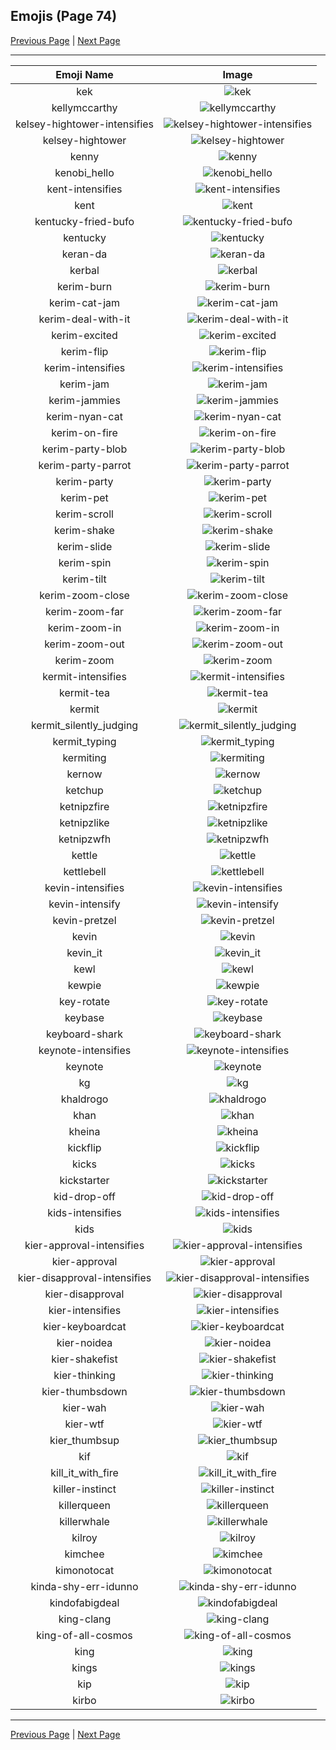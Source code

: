 
## Emojis (Page 74)

[Previous Page](/docs/hc/page-j-0073.md)
  | [Next Page](/docs/hc/page-k-0075.md)

<hr />

|Emoji Name|Image|
| :-: | :-: |
|kek| ![kek](/emojis/hc/kek.gif)|
|kellymccarthy| ![kellymccarthy](/emojis/hc/kellymccarthy.png)|
|kelsey-hightower-intensifies| ![kelsey-hightower-intensifies](/emojis/hc/kelsey-hightower-intensifies.gif)|
|kelsey-hightower| ![kelsey-hightower](/emojis/hc/kelsey-hightower.jpg)|
|kenny| ![kenny](/emojis/hc/kenny.gif)|
|kenobi_hello| ![kenobi_hello](/emojis/hc/kenobi_hello.png)|
|kent-intensifies| ![kent-intensifies](/emojis/hc/kent-intensifies.gif)|
|kent| ![kent](/emojis/hc/kent.png)|
|kentucky-fried-bufo| ![kentucky-fried-bufo](/emojis/hc/kentucky-fried-bufo.png)|
|kentucky| ![kentucky](/emojis/hc/kentucky.png)|
|keran-da| ![keran-da](/emojis/hc/keran-da.png)|
|kerbal| ![kerbal](/emojis/hc/kerbal.png)|
|kerim-burn| ![kerim-burn](/emojis/hc/kerim-burn.gif)|
|kerim-cat-jam| ![kerim-cat-jam](/emojis/hc/kerim-cat-jam.gif)|
|kerim-deal-with-it| ![kerim-deal-with-it](/emojis/hc/kerim-deal-with-it.gif)|
|kerim-excited| ![kerim-excited](/emojis/hc/kerim-excited.gif)|
|kerim-flip| ![kerim-flip](/emojis/hc/kerim-flip.gif)|
|kerim-intensifies| ![kerim-intensifies](/emojis/hc/kerim-intensifies.gif)|
|kerim-jam| ![kerim-jam](/emojis/hc/kerim-jam.gif)|
|kerim-jammies| ![kerim-jammies](/emojis/hc/kerim-jammies.gif)|
|kerim-nyan-cat| ![kerim-nyan-cat](/emojis/hc/kerim-nyan-cat.gif)|
|kerim-on-fire| ![kerim-on-fire](/emojis/hc/kerim-on-fire.gif)|
|kerim-party-blob| ![kerim-party-blob](/emojis/hc/kerim-party-blob.gif)|
|kerim-party-parrot| ![kerim-party-parrot](/emojis/hc/kerim-party-parrot.gif)|
|kerim-party| ![kerim-party](/emojis/hc/kerim-party.gif)|
|kerim-pet| ![kerim-pet](/emojis/hc/kerim-pet.gif)|
|kerim-scroll| ![kerim-scroll](/emojis/hc/kerim-scroll.gif)|
|kerim-shake| ![kerim-shake](/emojis/hc/kerim-shake.gif)|
|kerim-slide| ![kerim-slide](/emojis/hc/kerim-slide.gif)|
|kerim-spin| ![kerim-spin](/emojis/hc/kerim-spin.gif)|
|kerim-tilt| ![kerim-tilt](/emojis/hc/kerim-tilt.gif)|
|kerim-zoom-close| ![kerim-zoom-close](/emojis/hc/kerim-zoom-close.gif)|
|kerim-zoom-far| ![kerim-zoom-far](/emojis/hc/kerim-zoom-far.gif)|
|kerim-zoom-in| ![kerim-zoom-in](/emojis/hc/kerim-zoom-in.gif)|
|kerim-zoom-out| ![kerim-zoom-out](/emojis/hc/kerim-zoom-out.gif)|
|kerim-zoom| ![kerim-zoom](/emojis/hc/kerim-zoom.gif)|
|kermit-intensifies| ![kermit-intensifies](/emojis/hc/kermit-intensifies.gif)|
|kermit-tea| ![kermit-tea](/emojis/hc/kermit-tea.png)|
|kermit| ![kermit](/emojis/hc/kermit.png)|
|kermit_silently_judging| ![kermit_silently_judging](/emojis/hc/kermit_silently_judging.png)|
|kermit_typing| ![kermit_typing](/emojis/hc/kermit_typing.gif)|
|kermiting| ![kermiting](/emojis/hc/kermiting.gif)|
|kernow| ![kernow](/emojis/hc/kernow.png)|
|ketchup| ![ketchup](/emojis/hc/ketchup.png)|
|ketnipzfire| ![ketnipzfire](/emojis/hc/ketnipzfire.jpg)|
|ketnipzlike| ![ketnipzlike](/emojis/hc/ketnipzlike.png)|
|ketnipzwfh| ![ketnipzwfh](/emojis/hc/ketnipzwfh.png)|
|kettle| ![kettle](/emojis/hc/kettle.jpg)|
|kettlebell| ![kettlebell](/emojis/hc/kettlebell.jpg)|
|kevin-intensifies| ![kevin-intensifies](/emojis/hc/kevin-intensifies.gif)|
|kevin-intensify| ![kevin-intensify](/emojis/hc/kevin-intensify.gif)|
|kevin-pretzel| ![kevin-pretzel](/emojis/hc/kevin-pretzel.png)|
|kevin| ![kevin](/emojis/hc/kevin.gif)|
|kevin_it| ![kevin_it](/emojis/hc/kevin_it.png)|
|kewl| ![kewl](/emojis/hc/kewl.gif)|
|kewpie| ![kewpie](/emojis/hc/kewpie.jpg)|
|key-rotate| ![key-rotate](/emojis/hc/key-rotate.gif)|
|keybase| ![keybase](/emojis/hc/keybase.png)|
|keyboard-shark| ![keyboard-shark](/emojis/hc/keyboard-shark.gif)|
|keynote-intensifies| ![keynote-intensifies](/emojis/hc/keynote-intensifies.gif)|
|keynote| ![keynote](/emojis/hc/keynote.jpg)|
|kg| ![kg](/emojis/hc/kg.png)|
|khaldrogo| ![khaldrogo](/emojis/hc/khaldrogo.jpg)|
|khan| ![khan](/emojis/hc/khan.gif)|
|kheina| ![kheina](/emojis/hc/kheina.png)|
|kickflip| ![kickflip](/emojis/hc/kickflip.gif)|
|kicks| ![kicks](/emojis/hc/kicks.png)|
|kickstarter| ![kickstarter](/emojis/hc/kickstarter.png)|
|kid-drop-off| ![kid-drop-off](/emojis/hc/kid-drop-off.png)|
|kids-intensifies| ![kids-intensifies](/emojis/hc/kids-intensifies.gif)|
|kids| ![kids](/emojis/hc/kids.png)|
|kier-approval-intensifies| ![kier-approval-intensifies](/emojis/hc/kier-approval-intensifies.gif)|
|kier-approval| ![kier-approval](/emojis/hc/kier-approval.png)|
|kier-disapproval-intensifies| ![kier-disapproval-intensifies](/emojis/hc/kier-disapproval-intensifies.gif)|
|kier-disapproval| ![kier-disapproval](/emojis/hc/kier-disapproval.png)|
|kier-intensifies| ![kier-intensifies](/emojis/hc/kier-intensifies.gif)|
|kier-keyboardcat| ![kier-keyboardcat](/emojis/hc/kier-keyboardcat.gif)|
|kier-noidea| ![kier-noidea](/emojis/hc/kier-noidea.png)|
|kier-shakefist| ![kier-shakefist](/emojis/hc/kier-shakefist.png)|
|kier-thinking| ![kier-thinking](/emojis/hc/kier-thinking.png)|
|kier-thumbsdown| ![kier-thumbsdown](/emojis/hc/kier-thumbsdown.png)|
|kier-wah| ![kier-wah](/emojis/hc/kier-wah.png)|
|kier-wtf| ![kier-wtf](/emojis/hc/kier-wtf.png)|
|kier_thumbsup| ![kier_thumbsup](/emojis/hc/kier_thumbsup.png)|
|kif| ![kif](/emojis/hc/kif.png)|
|kill_it_with_fire| ![kill_it_with_fire](/emojis/hc/kill_it_with_fire.gif)|
|killer-instinct| ![killer-instinct](/emojis/hc/killer-instinct.png)|
|killerqueen| ![killerqueen](/emojis/hc/killerqueen.png)|
|killerwhale| ![killerwhale](/emojis/hc/killerwhale.png)|
|kilroy| ![kilroy](/emojis/hc/kilroy.png)|
|kimchee| ![kimchee](/emojis/hc/kimchee.png)|
|kimonotocat| ![kimonotocat](/emojis/hc/kimonotocat.png)|
|kinda-shy-err-idunno| ![kinda-shy-err-idunno](/emojis/hc/kinda-shy-err-idunno.gif)|
|kindofabigdeal| ![kindofabigdeal](/emojis/hc/kindofabigdeal.png)|
|king-clang| ![king-clang](/emojis/hc/king-clang.png)|
|king-of-all-cosmos| ![king-of-all-cosmos](/emojis/hc/king-of-all-cosmos.png)|
|king| ![king](/emojis/hc/king.gif)|
|kings| ![kings](/emojis/hc/kings.png)|
|kip| ![kip](/emojis/hc/kip.jpg)|
|kirbo| ![kirbo](/emojis/hc/kirbo.gif)|

<hr/>

[Previous Page](/docs/hc/page-j-0073.md)
  | [Next Page](/docs/hc/page-k-0075.md)